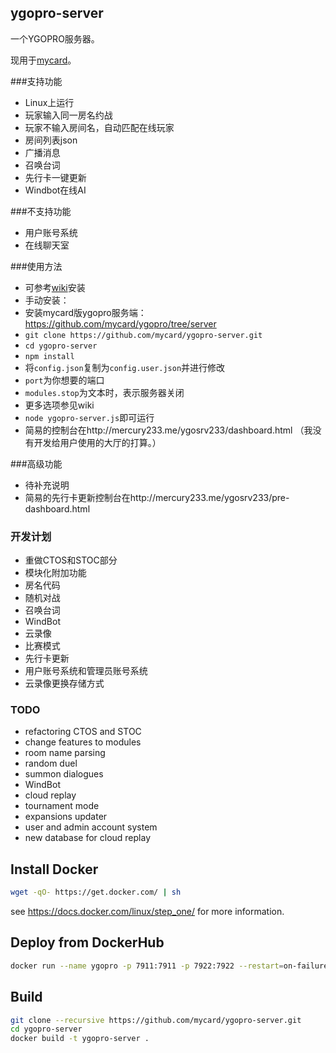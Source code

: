 ## ygopro-server
一个YGOPRO服务器。

现用于[mycard](https://mycard.moe/)。

###支持功能
* Linux上运行
* 玩家输入同一房名约战
* 玩家不输入房间名，自动匹配在线玩家
* 房间列表json
* 广播消息
* 召唤台词
* 先行卡一键更新
* Windbot在线AI

###不支持功能
* 用户账号系统
* 在线聊天室

###使用方法
* 可参考[wiki](https://github.com/mercury233/ygopro-server/wiki)安装
* 手动安装：
 * 安装mycard版ygopro服务端：https://github.com/mycard/ygopro/tree/server
  * `git clone https://github.com/mycard/ygopro-server.git`
  * `cd ygopro-server`
  * `npm install`
* 将`config.json`复制为`config.user.json`并进行修改
 * `port`为你想要的端口
 * `modules.stop`为文本时，表示服务器关闭
 * 更多选项参见wiki
* `node ygopro-server.js`即可运行
* 简易的控制台在http://mercury233.me/ygosrv233/dashboard.html （我没有开发给用户使用的大厅的打算。）

###高级功能
* 待补充说明
* 简易的先行卡更新控制台在http://mercury233.me/ygosrv233/pre-dashboard.html

### 开发计划
* 重做CTOS和STOC部分
* 模块化附加功能
 * 房名代码
 * 随机对战
 * 召唤台词
 * WindBot
 * 云录像
 * 比赛模式
 * 先行卡更新
* 用户账号系统和管理员账号系统
* 云录像更换存储方式

### TODO
* refactoring CTOS and STOC
* change features to modules
 * room name parsing
 * random duel
 * summon dialogues
 * WindBot
 * cloud replay
 * tournament mode
 * expansions updater
* user and admin account system
* new database for cloud replay


## Install Docker
```bash
wget -qO- https://get.docker.com/ | sh
```
see https://docs.docker.com/linux/step_one/ for more information.

## Deploy from DockerHub

```bash
docker run --name ygopro -p 7911:7911 -p 7922:7922 --restart=on-failure -d mycard/ygopro-server
```

## Build
```bash
git clone --recursive https://github.com/mycard/ygopro-server.git
cd ygopro-server
docker build -t ygopro-server .
```
